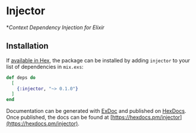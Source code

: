 # Injector

**Context Dependency Injection for Elixir*

## Installation

If [available in Hex](https://hex.pm/docs/publish), the package can be installed
by adding `injector` to your list of dependencies in `mix.exs`:

```elixir
def deps do
  [
    {:injector, "~> 0.1.0"}
  ]
end
```

Documentation can be generated with [ExDoc](https://github.com/elixir-lang/ex_doc)
and published on [HexDocs](https://hexdocs.pm). Once published, the docs can
be found at [https://hexdocs.pm/injector](https://hexdocs.pm/injector).

